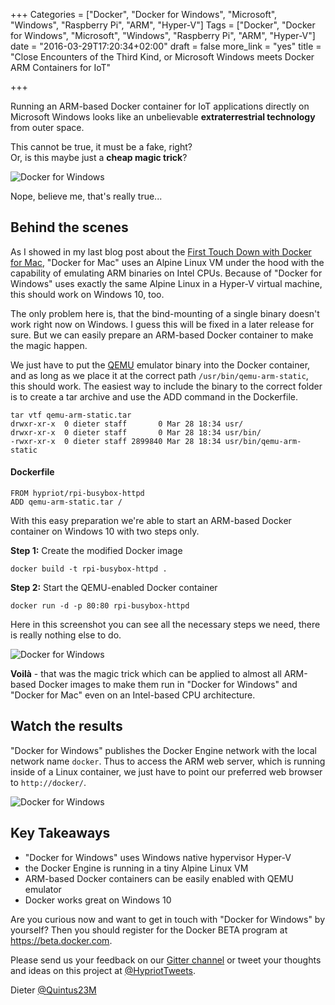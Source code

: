 +++
Categories = ["Docker", "Docker for Windows", "Microsoft", "Windows", "Raspberry Pi", "ARM", "Hyper-V"]
Tags = ["Docker", "Docker for Windows", "Microsoft", "Windows", "Raspberry Pi", "ARM", "Hyper-V"]
date = "2016-03-29T17:20:34+02:00"
draft = false
more_link = "yes"
title = "Close Encounters of the Third Kind, or Microsoft Windows meets Docker ARM Containers for IoT"

+++

Running an ARM-based Docker container for IoT applications directly on Microsoft Windows
looks like an unbelievable **extraterrestrial technology** from outer space.

This cannot be true, it must be a fake, right?  
Or, is this maybe just a **cheap magic trick**?

![Docker for Windows](/images/close-encounters-of-the-third-kind/docker4win-arm-webpage.jpg)

Nope, believe me, that's really true...

<!--more-->

## Behind the scenes

As I showed in my last blog post about the [First Touch Down with Docker for Mac](/post/first-touch-down-with-docker-for-mac/),
"Docker for Mac" uses an Alpine Linux VM under the hood with the capability of emulating
ARM binaries on Intel CPUs. Because of "Docker for Windows" uses exactly the same
Alpine Linux in a Hyper-V virtual machine, this should work on Windows 10, too.

The only problem here is, that the bind-mounting of a single binary doesn't work
right now on Windows. I guess this will be fixed in a later release for sure. But
we can easily prepare an ARM-based Docker container to make the magic happen.

We just have to put the [QEMU](https://en.wikipedia.org/wiki/QEMU) emulator binary
into the Docker container, and as long as we
place it at the correct path `/usr/bin/qemu-arm-static`, this should work. The easiest
way to include the binary to the correct folder is to create a tar archive and use
the ADD command in the Dockerfile.

```
tar vtf qemu-arm-static.tar
drwxr-xr-x  0 dieter staff       0 Mar 28 18:34 usr/
drwxr-xr-x  0 dieter staff       0 Mar 28 18:34 usr/bin/
-rwxr-xr-x  0 dieter staff 2899840 Mar 28 18:34 usr/bin/qemu-arm-static
```

#### Dockerfile
```
FROM hypriot/rpi-busybox-httpd
ADD qemu-arm-static.tar /
```

With this easy preparation we're able to start an ARM-based Docker container on
Windows 10 with two steps only.

**Step 1:** Create the modified Docker image
```
docker build -t rpi-busybox-httpd .
```

**Step 2:** Start the QEMU-enabled Docker container
```
docker run -d -p 80:80 rpi-busybox-httpd
```

Here in this screenshot you can see all the necessary steps we need, there is really
nothing else to do.

![Docker for Windows](/images/close-encounters-of-the-third-kind/docker4win-arm-container.jpg)

**Voilà** - that was the magic trick which can be applied to almost all ARM-based Docker
images to make them run in "Docker for Windows" and "Docker for Mac" even on an Intel-based
CPU architecture.


## Watch the results

"Docker for Windows" publishes the Docker Engine network with the local network name
`docker`. Thus to access the ARM web server, which is running inside of a Linux container,
 we just have to point our preferred web browser to `http://docker/`.

![Docker for Windows](/images/close-encounters-of-the-third-kind/docker4win-arm-webpage2.jpg)


## Key Takeaways

* "Docker for Windows" uses Windows native hypervisor Hyper-V
* the Docker Engine is running in a tiny Alpine Linux VM
* ARM-based Docker containers can be easily enabled with QEMU emulator
* Docker works great on Windows 10

Are you curious now and want to get in touch with "Docker for Windows" by yourself?
Then you should register for the Docker BETA program at https://beta.docker.com.


Please send us your feedback on our [Gitter channel](https://gitter.im/hypriot/talk) or tweet your thoughts and ideas on this project at [@HypriotTweets](https://twitter.com/HypriotTweets).

Dieter [@Quintus23M](https://twitter.com/Quintus23M)
